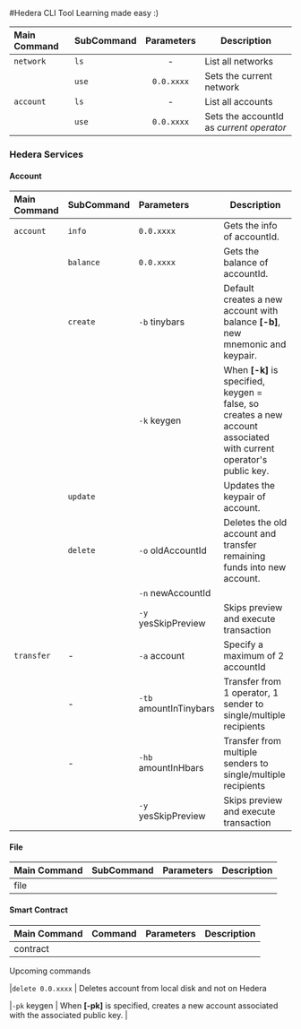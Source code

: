 #Hedera CLI Tool
Learning made easy :)

| Main Command | SubCommand | Parameters | Description |
| :--- | --- | :---: | ---|
|`network` | `ls` | - | List all networks 
|          | `use` |`0.0.xxxx` | Sets the current network |
|`account` | `ls` | - | List all accounts 
|          | `use` |`0.0.xxxx` | Sets the accountId as *current operator* |

### Hedera Services

#### Account
| Main Command| SubCommand | Parameters | Description |
| :--- | :--- | :--- | ---|
| `account`| `info` | `0.0.xxxx`| Gets the info of accountId. |
|          | `balance`| `0.0.xxxx` | Gets the balance of accountId. |
|          | `create` | `-b` tinybars | Default creates a new account with balance **[-b]**, new mnemonic and keypair. |
|          | | `-k` keygen | When **[-k]** is specified, keygen = false, so creates a new account associated with current operator's public key. | 
|          | `update` |  | Updates the keypair of account. |
|          | `delete` | `-o` oldAccountId | Deletes the old account and transfer remaining funds into new account. |
|          | |`-n` newAccountId | 
|          | |`-y` yesSkipPreview | Skips preview and execute transaction
|`transfer`|-| `-a` account | Specify a maximum of 2 accountId |
|          |-| `-tb` amountInTinybars | Transfer from 1 operator, 1 sender to single/multiple recipients |
|          |-| `-hb` amountInHbars | Transfer from multiple senders to single/multiple recipients |
|          | |`-y` yesSkipPreview | Skips preview and execute transaction

#### File
| Main Command| SubCommand | Parameters | Description |
| :--- | --- | --- | ---|
| file     |  | |

#### Smart Contract
| Main Command| Command | Parameters | Description |
| :--- | --- | --- | ---|
| contract |



Upcoming commands

|`delete 0.0.xxxx` | Deletes account from local disk and not on Hedera

|`-pk` keygen | When **[-pk]** is specified, creates a new account associated with the associated public key. |